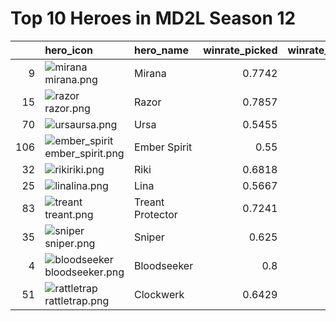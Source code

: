 
# Top 10 Heroes in MD2L Season 12

|     | hero_icon                                                                           | hero_name        |   winrate_picked |   winrate_banned |   pickrate |   banrate |   rank |
|----:|:------------------------------------------------------------------------------------|:-----------------|-----------------:|-----------------:|-----------:|----------:|-------:|
|   9 | ![mirana](https://courier.spectral.gg/images/dota/portraits/)mirana.png             | Mirana           |           0.7742 |           0.5714 |    0.27434 |   0.12389 | 100    |
|  15 | ![razor](https://courier.spectral.gg/images/dota/portraits/)razor.png               | Razor            |           0.7857 |           0.5    |    0.12389 |   0.77876 |  99.17 |
|  70 | ![ursa](https://courier.spectral.gg/images/dota/portraits/)ursa.png                 | Ursa             |           0.5455 |           0.6066 |    0.19469 |   0.53982 |  98.35 |
| 106 | ![ember_spirit](https://courier.spectral.gg/images/dota/portraits/)ember_spirit.png | Ember Spirit     |           0.55   |           0.6585 |    0.17699 |   0.36283 |  97.52 |
|  32 | ![riki](https://courier.spectral.gg/images/dota/portraits/)riki.png                 | Riki             |           0.6818 |           0.5    |    0.19469 |   0.38938 |  96.69 |
|  25 | ![lina](https://courier.spectral.gg/images/dota/portraits/)lina.png                 | Lina             |           0.5667 |           0.5273 |    0.26549 |   0.48673 |  95.87 |
|  83 | ![treant](https://courier.spectral.gg/images/dota/portraits/)treant.png             | Treant Protector |           0.7241 |           0.25   |    0.25664 |   0.14159 |  95.04 |
|  35 | ![sniper](https://courier.spectral.gg/images/dota/portraits/)sniper.png             | Sniper           |           0.625  |           0.5556 |    0.14159 |   0.39823 |  94.21 |
|   4 | ![bloodseeker](https://courier.spectral.gg/images/dota/portraits/)bloodseeker.png   | Bloodseeker      |           0.8    |           0.64   |    0.04425 |   0.22124 |  93.39 |
|  51 | ![rattletrap](https://courier.spectral.gg/images/dota/portraits/)rattletrap.png     | Clockwerk        |           0.6429 |           0.6923 |    0.12389 |   0.11504 |  92.56 |
